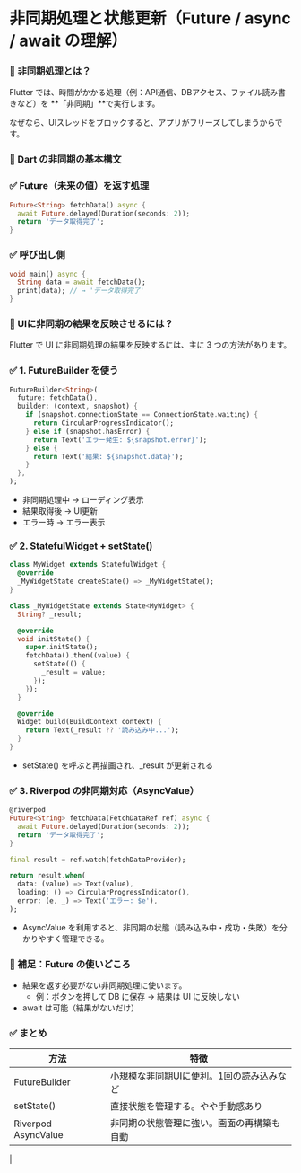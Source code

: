 # 非同期処理と状態更新（Future / async / await の理解）


### 🔹 非同期処理とは？
Flutter では、時間がかかる処理（例：API通信、DBアクセス、ファイル読み書きなど）を **「非同期」**で実行します。

なぜなら、UIスレッドをブロックすると、アプリがフリーズしてしまうからです。

### 🔹 Dart の非同期の基本構文
### ✅ Future（未来の値）を返す処理
```dart
Future<String> fetchData() async {
  await Future.delayed(Duration(seconds: 2));
  return 'データ取得完了';
}
```
### ✅ 呼び出し側
```dart
void main() async {
  String data = await fetchData();
  print(data); // → 'データ取得完了'
}
```

### 🔹 UIに非同期の結果を反映させるには？
Flutter で UI に非同期処理の結果を反映するには、主に 3 つの方法があります。

### ✅ 1. FutureBuilder を使う
```dart
FutureBuilder<String>(
  future: fetchData(),
  builder: (context, snapshot) {
    if (snapshot.connectionState == ConnectionState.waiting) {
      return CircularProgressIndicator();
    } else if (snapshot.hasError) {
      return Text('エラー発生: ${snapshot.error}');
    } else {
      return Text('結果: ${snapshot.data}');
    }
  },
);
```
* 非同期処理中 → ローディング表示
* 結果取得後 → UI更新
* エラー時 → エラー表示

### ✅ 2. StatefulWidget + setState()
```dart
class MyWidget extends StatefulWidget {
  @override
  _MyWidgetState createState() => _MyWidgetState();
}

class _MyWidgetState extends State<MyWidget> {
  String? _result;

  @override
  void initState() {
    super.initState();
    fetchData().then((value) {
      setState(() {
        _result = value;
      });
    });
  }

  @override
  Widget build(BuildContext context) {
    return Text(_result ?? '読み込み中...');
  }
}
```
* setState() を呼ぶと再描画され、_result が更新される

### ✅ 3. Riverpod の非同期対応（AsyncValue）
```dart
@riverpod
Future<String> fetchData(FetchDataRef ref) async {
  await Future.delayed(Duration(seconds: 2));
  return 'データ取得完了';
}
```
```dart
final result = ref.watch(fetchDataProvider);

return result.when(
  data: (value) => Text(value),
  loading: () => CircularProgressIndicator(),
  error: (e, _) => Text('エラー: $e'),
);
```
* AsyncValue を利用すると、非同期の状態（読み込み中・成功・失敗）を分かりやすく管理できる。

### 🔹 補足：Future<void> の使いどころ
* 結果を返す必要がない非同期処理に使います。
    * 例：ボタンを押して DB に保存 → 結果は UI に反映しない
* await は可能（結果がないだけ）

### ✅ まとめ

| 方法 | 特徴 |
| ---- | ---- |
| FutureBuilder | 小規模な非同期UIに便利。1回の読み込みなど |
| setState()	 | 直接状態を管理する。やや手動感あり |
| Riverpod AsyncValue | 非同期の状態管理に強い。画面の再構築も自動
 |